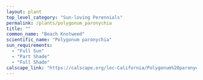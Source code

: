 ```yaml
---
layout: plant                                                              
top_level_category: "Sun-loving Perennials"
permalink: /plants/polygonum_paronychia
title: ""
common_name: "Beach Knotweed"
scientific_name: "Polygonum paronychia"
sun_requirements:
  - "Full Sun"
  - "Part Shade"
  - "Full Shade"
calscape_link: "https://calscape.org/loc-California/Polygonum%20paronychia(%20)"
---
```



